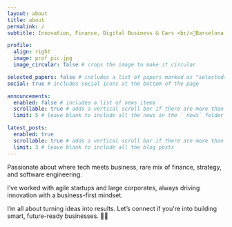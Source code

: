 ```yaml
---
layout: about
title: about
permalink: /
subtitle: Innovation, Finance, Digital Business & Cars <br/>📍Barcelona

profile:
  align: right
  image: prof_pic.jpg
  image_circular: false # crops the image to make it circular

selected_papers: false # includes a list of papers marked as "selected={true}"
social: true # includes social icons at the bottom of the page

announcements:
  enabled: false # includes a list of news items
  scrollable: true # adds a vertical scroll bar if there are more than 3 news items
  limit: 5 # leave blank to include all the news in the `_news` folder

latest_posts:
  enabled: true
  scrollable: true # adds a vertical scroll bar if there are more than 3 new posts items
  limit: 3 # leave blank to include all the blog posts
---
```


Passionate about where tech meets business, rare mix of finance, strategy, and software engineering. 

I’ve worked with agile startups and large corporates, always driving innovation with a business-first mindset.

I’m all about turning ideas into results. Let’s connect if you're into building smart, future-ready businesses. 🤟🏼
